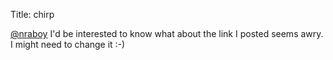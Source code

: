 Title: chirp

<a href="http://twitter.com/nraboy">@nraboy</a> I'd be interested to know what about the link I posted seems awry. I might need to change it :-)

